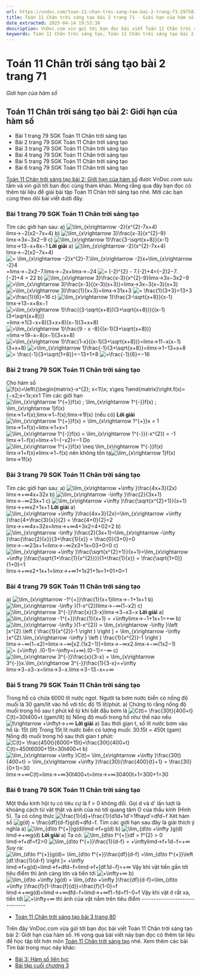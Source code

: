 ```yaml
---
url: https://vndoc.com/toan-11-chan-troi-sang-tao-bai-2-trang-71-297583
title: Toán 11 Chân trời sáng tạo bài 2 trang 71 - Giới hạn của hàm số - VnDoc.com
date_extracted: 2025-04-14 19:53:38
description: VnDoc.com xin gửi tới bạn đọc bài viết Toán 11 Chân trời sáng tạo bài 2: Giới hạn của hàm số. Mời các bạn cùng tham khảo chi tiết.
keywords: Toán 11 Chân trời sáng tạo, Toán 11 Chân trời sáng tạo bài 2, Toán lớp 11 Chân trời sáng tạo, bài tập toán 11 Chân trời sáng tạo, giải sgk toán 11 Chân trời sáng tạo, giải toán 11 Chân trời sáng tạo, toán 11 ctst, toán 11 chân trời, toán 11, giải toán 11 Chân trời sáng tạo bài 2 giới hạn của dãy số, giải toán 11 Chân trời sáng tạo bài 2, Toán 11 Chân trời sáng tạo bài 2 Giới hạn của hàm số, bài 2 Giới hạn của hàm số, Giới hạn của hàm số, Toán 11 Chân trời sáng tạo bài 2 trang 71
---
```


# Toán 11 Chân trời sáng tạo bài 2 trang 71
_Giới hạn của hàm số_
## Toán 11 Chân trời sáng tạo bài 2: Giới hạn của hàm số
  * Bài 1 trang 79 SGK Toán 11 Chân trời sáng tạo
  * Bài 2 trang 79 SGK Toán 11 Chân trời sáng tạo
  * Bài 3 trang 79 SGK Toán 11 Chân trời sáng tạo
  * Bài 4 trang 79 SGK Toán 11 Chân trời sáng tạo
  * Bài 5 trang 79 SGK Toán 11 Chân trời sáng tạo
  * Bài 6 trang 79 SGK Toán 11 Chân trời sáng tạo

[Toán 11 Chân trời sáng tạo bài 2: Giới hạn của hàm số](<https://vndoc.com/toan-11-chan-troi-sang-tao-bai-2-trang-71-297583>) được VnDoc.com sưu tầm và xin gửi tới bạn đọc cùng tham khảo. Mong rằng qua đây bạn đọc có thêm tài liệu để giải bài tập Toán 11 Chân trời sáng tạo nhé. Mời các bạn cùng theo dõi bài viết dưới đây.
### Bài 1 trang 79 SGK Toán 11 Chân trời sáng tạo
Tìm các giới hạn sau:
a\) ![\\lim_{x\\rightarrow -2}\(x^{2}-7x+4\)](https://i.vdoc.vn/data/image/blank.png)limx→−2\(x2−7x+4\)
b\) ![\\lim_{x\\rightarrow 3}\\frac{x-3}{x^{2}-9}](https://i.vdoc.vn/data/image/blank.png)limx→3x−3x2−9
c\) ![\\lim_{x\\rightarrow 1}\\frac{3-\\sqrt{x+8}}{x-1}](https://i.vdoc.vn/data/image/blank.png)limx→13−x+8x−1
**Lời giải**
a\) ![\\lim_{x\\rightarrow -2}\(x^{2}-7x+4\)](https://i.vdoc.vn/data/image/blank.png)limx→−2\(x2−7x+4\)
![= \\lim_{x\\rightarrow -2}x^{2}-7.\\lim_{x\\rightarrow -2}x+\\lim_{x\\rightarrow -2}4](https://i.vdoc.vn/data/image/blank.png)=limx→−2x2−7.limx→−2x+limx→−24
![= \(-2\)^{2} - 7.\(-2\)+4](https://i.vdoc.vn/data/image/blank.png)=\(−2\)2−7.\(−2\)+4
= 22
b\) ![\\lim_{x\\rightarrow 3}\\frac{x-3}{x^{2}-9}](https://i.vdoc.vn/data/image/blank.png)limx→3x−3x2−9
![=\\lim_{x\\rightarrow 3}\\frac{x-3}{\(x-3\)\(x+3\)}](https://i.vdoc.vn/data/image/blank.png)=limx→3x−3\(x−3\)\(x+3\)
![=\\lim_{x\\rightarrow 3}\\frac{1}{x+3}](https://i.vdoc.vn/data/image/blank.png)=limx→31x+3
![= \\frac{1}{3+3}](https://i.vdoc.vn/data/image/blank.png)=13+3
![=\\frac{1}{6}](https://i.vdoc.vn/data/image/blank.png)=16
c\) ![\\lim_{x\\rightarrow 1}\\frac{3-\\sqrt{x+8}}{x-1}](https://i.vdoc.vn/data/image/blank.png)limx→13−x+8x−1
![=\\lim_{x\\rightarrow 1}\\frac{\(3-\\sqrt{x+8}\)\(3+\\sqrt{x+8}\)}{\(x-1\)\(3+\\sqrt{x+8}\)}](https://i.vdoc.vn/data/image/blank.png)=limx→1\(3−x+8\)\(3+x+8\)\(x−1\)\(3+x+8\)
![=\\lim_{x\\rightarrow 1}\\frac{9 - x -8}{\(x-1\)\(3+\\sqrt{x+8}\)}](https://i.vdoc.vn/data/image/blank.png)=limx→19−x−8\(x−1\)\(3+x+8\)
![=\\lim_{x\\rightarrow 1}\\frac{1-x}{\(x-1\)\(3+\\sqrt{x+8}\)}](https://i.vdoc.vn/data/image/blank.png)=limx→11−x\(x−1\)\(3+x+8\)
![=\\lim_{x\\rightarrow 1}\\frac{-1}{3+\\sqrt{x+8}}](https://i.vdoc.vn/data/image/blank.png)=limx→1−13+x+8
![= \\frac{-1}{3+\\sqrt{1+8}}](https://i.vdoc.vn/data/image/blank.png)=−13+1+8
![=\\frac{-1}{6}](https://i.vdoc.vn/data/image/blank.png)=−16
### Bài 2 trang 79 SGK Toán 11 Chân trời sáng tạo
Cho hàm số ![f\(x\)=\\left\\{\\begin{matrix}-x^{2}; x<1\\\\x; x\\geq 1\\end{matrix}\\right.](https://i.vdoc.vn/data/image/blank.png)f\(x\)=\{−x2;x<1x;x≥1
Tìm các giới hạn ![\\lim_{x\\rightarrow 1^{+}}f\(x\) ; \\lim_{x\\rightarrow 1^{-}}f\(x\) ; \\lim_{x\\rightarrow 1}f\(x\)](https://i.vdoc.vn/data/image/blank.png)limx→1+f\(x\);limx→1−f\(x\);limx→1f\(x\) \(nếu có\)
**Lời giải**
![\\lim_{x\\rightarrow 1^{+}}f\(x\) = \\lim_{x\\rightarrow 1^{+}}x = 1](https://i.vdoc.vn/data/image/blank.png)limx→1+f\(x\)=limx→1+x=1
![\\lim_{x\\rightarrow 1^{-}}f\(x\) = \\lim_{x\\rightarrow 1^{-}}\(-x^{2}\) = -1](https://i.vdoc.vn/data/image/blank.png)limx→1−f\(x\)=limx→1−\(−x2\)=−1
Do ![\\lim_{x\\rightarrow 1^{+}}f\(x\) \\neq \\lim_{x\\rightarrow 1^{-}}f\(x\)](https://i.vdoc.vn/data/image/blank.png)limx→1+f\(x\)≠limx→1−f\(x\) nên không tồn tạ![\\lim_{x\\rightarrow 1}f\(x\)](https://i.vdoc.vn/data/image/blank.png)limx→1f\(x\)
### Bài 3 trang 79 SGK Toán 11 Chân trời sáng tạo
Tìm các giới hạn sau:
a\) ![\\lim_{x\\rightarrow +\\infty }\\frac{4x+3}{2x}](https://i.vdoc.vn/data/image/blank.png)limx→+∞4x+32x
b\) ![\\lim_{x\\rightarrow -\\infty }\\frac{2}{3x+1}](https://i.vdoc.vn/data/image/blank.png)limx→−∞23x+1
c\) ![\\lim_{x\\rightarrow +\\infty }\\frac{\\sqrt{x^{2}+1}}{x+1}](https://i.vdoc.vn/data/image/blank.png)limx→+∞x2+1x+1
**Lời giải**
a\) ![\\lim_{x\\rightarrow +\\infty }\\frac{4x+3}{2x}=\\lim_{x\\rightarrow +\\infty }\\frac{4+\\frac{3}{x}}{2} = \\frac{4+0}{2}=2](https://i.vdoc.vn/data/image/blank.png)limx→+∞4x+32x=limx→+∞4+3x2=4+02=2
b\) ![\\lim_{x\\rightarrow -\\infty }\\frac{2}{3x+1}=\\lim_{x\\rightarrow -\\infty }\\frac{\\frac{2}{x}}{3+\\frac{1}{x}} = \\frac{0}{3+0}=0](https://i.vdoc.vn/data/image/blank.png)limx→−∞23x+1=limx→−∞2x3+1x=03+0=0
c\) ![\\lim_{x\\rightarrow +\\infty }\\frac{\\sqrt{x^{2}+1}}{x+1}=\\lim_{x\\rightarrow +\\infty }\\frac{\\sqrt{1+\\frac{1}{x^{2}}}}{1+\\frac{1}{x}} = \\frac{\\sqrt{1+0}}{1+0}=1](https://i.vdoc.vn/data/image/blank.png)limx→+∞x2+1x+1=limx→+∞1+1x21+1x=1+01+0=1
### Bài 4 trang 79 SGK Toán 11 Chân trời sáng tạo
a\) ![\\lim_{x\\rightarrow -1^{+}}\\frac{1}{x+1}](https://i.vdoc.vn/data/image/blank.png)limx→−1+1x+1
b\) ![\\lim_{x\\rightarrow -\\infty }\(1-x^{2}\)](https://i.vdoc.vn/data/image/blank.png)limx→−∞\(1−x2\)
c\) ![\\lim_{x\\rightarrow 3^{-}}\\frac{x}{3-x}](https://i.vdoc.vn/data/image/blank.png)limx→3−x3−x
**Lời giải**
a\) ![\\lim_{x\\rightarrow -1^{+}}\\frac{1}{x+1} = +\\infty](https://i.vdoc.vn/data/image/blank.png)limx→−1+1x+1=+∞
b\) ![\\lim_{x\\rightarrow -\\infty }\(1-x^{2}\) = \\lim_{x\\rightarrow -\\infty }\\left \[x^{2}.\\left \( \\frac{1}{x^{2}}-1 \\right \)  \\right \] = \\lim_{x\\rightarrow -\\infty }x^{2}.\\lim_{x\\rightarrow -\\infty } \\left \( \\frac{1}{x^{2}}-1 \\right \)](https://i.vdoc.vn/data/image/blank.png)limx→−∞\(1−x2\)=limx→−∞\[x2.\(1x2−1\)\]=limx→−∞x2.limx→−∞\(1x2−1\)
![= \(+\\infty\) .\(0-1\)=-\\infty](https://i.vdoc.vn/data/image/blank.png)=\(+∞\).\(0−1\)=−∞
c\) ![\\lim_{x\\rightarrow 3^{-}}\\frac{x}{3-x} = \\lim_{x\\rightarrow 3^{-}}x.\\lim_{x\\rightarrow 3^{-}}\\frac{1}{3-x}=+\\infty](https://i.vdoc.vn/data/image/blank.png)limx→3−x3−x=limx→3−x.limx→3−13−x=+∞
### Bài 5 trang 79 SGK Toán 11 Chân trời sáng tạo
Trong hồ có chứa 6000 lít nước ngọt. Người ta bơm nước biển có nồng độ muối là 30 gam/lít vào hồ với tốc độ 15 lít/phút.
a\) Chứng tỏ rằng nồng độ muối trong hồ sau t phút kể từ khi bắt đầu bơm là ![C\(t\)= \\frac{30t}{400+t}](https://i.vdoc.vn/data/image/blank.png)C\(t\)=30t400+t \(gam/lít\)
b\) Nồng độ muối trong hồ như thế nào nếu ![t\\rightarrow +\\infty](https://i.vdoc.vn/data/image/blank.png)t→+∞
**Lời giải**
a\) Sau thời gian t, số lít nước bơm vào hồ là: 15t \(lít\)
Trong 15t lít nước biển có lượng muối: 30.15t = 450t \(gam\)
Nồng độ muối trong hồ sau thời gian t phút: ![C\(t\)= \\frac{450t}{6000+15t}=\\frac{30t}{400+t}](https://i.vdoc.vn/data/image/blank.png)C\(t\)=450t6000+15t=30t400+t
b\) ![\\lim_{x\\rightarrow +\\infty }C\(t\)= \\lim_{x\\rightarrow +\\infty }\\frac{30t} {400+t} = \\lim_{x\\rightarrow +\\infty }\\frac{30}{\\frac{400}{t}+1} = \\frac{30}{0+1}=30](https://i.vdoc.vn/data/image/blank.png)limx→+∞C\(t\)=limx→+∞30t400+t=limx→+∞30400t+1=300+1=30
### Bài 6 trang 79 SGK Toán 11 Chân trời sáng tạo
Một thấu kính hội tụ có tiêu cự là f > 0 không đổi. Gọi d và d' lần lượt là khoảng cách từ vật thật và ảnh của nó tới quang tâm O của thấu kính \(Hình 5\). Ta có công thức ![\\frac{1}{d}+\\frac{1}{d](https://i.vdoc.vn/data/image/blank.png)1d+1d′=1fhayd′=dfd−f
Xét hàm số ![g\(d\) = \\frac{df}{d-f}](https://i.vdoc.vn/data/image/blank.png)g\(d\)=dfd−f. Tìm các giới hạn sau đây là giải thích ý nghĩa
a\) ![\\lim_{d\\to f^{+}}g\(d\)](https://i.vdoc.vn/data/image/blank.png)limd→f+g\(d\)
b\) ![\\lim_{d\\to +\\infty }g\(d\)](https://i.vdoc.vn/data/image/blank.png)limd→+∞g\(d\)
**Lời giải**
a\) Ta có: ![\\lim_{d\\to f^{+}}df = f^{2} > 0](https://i.vdoc.vn/data/image/blank.png)limd→f+df=f2>0
![\\lim_{d\\to f^{+}}\\frac{1}{d-f} = +\\infty](https://i.vdoc.vn/data/image/blank.png)limd→f+1d−f=+∞
Suy ra: ![\\lim_{d\\to f^{+}}g\(d\)= \\lim_{d\\to f^{+}}\\frac{df}{d-f} =\\lim_{d\\to f^{+}}\\left \[df.\\frac{1}{d-f}  \\right \]= +\\infty](https://i.vdoc.vn/data/image/blank.png)limd→f+g\(d\)=limd→f+dfd−f=limd→f+\[df.1d−f\]=+∞
Vậy khi vật tiến gần tới tiêu điểm thì ảnh càng lớn và tiến tới ![+\\infty](https://i.vdoc.vn/data/image/blank.png)+∞
b\) ![\\lim_{d\\to +\\infty }g\(d\) = \\lim_{d\\to +\\infty }\\frac{df}{d-f}=\\lim_{d\\to +\\infty }\\frac{f}{1-\\frac{f}{d}}=\\frac{f}{1-0}=f](https://i.vdoc.vn/data/image/blank.png)limd→+∞g\(d\)=limd→+∞dfd−f=limd→+∞f1−fd=f1−0=f
Vậy khi vật ở rất xa, tiến tới ![+\\infty](https://i.vdoc.vn/data/image/blank.png)+∞ thì ảnh của vật nằm trên tiêu điểm
\------------------------------
  * [Toán 11 Chân trời sáng tạo bài 3 trang 80](<https://vndoc.com/toan-11-chan-troi-sang-tao-bai-3-trang-80-297587>)

Trên đây VnDoc.com vừa gửi tới bạn đọc bài viết Toán 11 Chân trời sáng tạo bài 2: Giới hạn của hàm số. Hi vọng qua bài viết này bạn đọc có thêm tài liệu để học tập tốt hơn môn [Toán 11 Chân trời sáng tạo](<https://vndoc.com/toan-11-chan-troi-sang-tao>) nhé.
Xem thêm các bài Tìm bài trong mục này khác:
  * [Bài 3: Hàm số liên tục](</toan-11-chan-troi-sang-tao-bai-3-trang-80-297587>)
  * [Bài tập cuối chương 3](</toan-11-chan-troi-sang-tao-bai-tap-cuoi-chuong-3-299320>)


